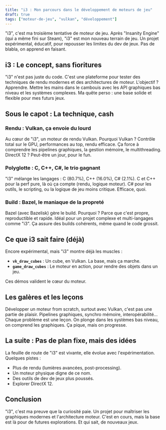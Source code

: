 ```yaml
---
title: "i3 : Mon parcours dans le développement de moteurs de jeu"
draft: true
tags: ["moteur-de-jeu", "vulkan", "développement"]
---
```


"i3", c'est ma troisième tentative de moteur de jeu. Après "Insanity Engine" (qui a même fini sur Steam), "i3" est mon nouveau terrain de jeu. Un projet expérimental, éducatif, pour repousser les limites du dev de jeux. Pas de blabla, on apprend en faisant.
<!--more-->

## i3 : Le concept, sans fioritures

"i3" n'est pas juste du code. C'est une plateforme pour tester des techniques de rendu modernes et des architectures de moteur. L'objectif ? Apprendre. Mettre les mains dans le cambouis avec les API graphiques bas niveau et les systèmes complexes. Ma quête perso : une base solide et flexible pour mes futurs jeux.

## Sous le capot : La technique, cash

### Rendu : Vulkan, ça envoie du lourd

Au cœur de "i3", un moteur de rendu Vulkan. Pourquoi Vulkan ? Contrôle total sur le GPU, performances au top, rendu efficace. Ça force à comprendre les pipelines graphiques, la gestion mémoire, le multithreading. DirectX 12 ? Peut-être un jour, pour le fun.

### Polyglotte : C, C++, C#, le trio gagnant

"i3" mélange les langages : C (80.7%), C++ (16.0%), C# (2.1%). C et C++ pour la perf pure, là où ça compte (rendu, logique moteur). C# pour les outils, le scripting, ou la logique de jeu moins critique. Efficace, quoi.

### Build : Bazel, le maniaque de la propreté

Bazel (avec Bazelisk) gère le build. Pourquoi ? Parce que c'est propre, reproductible et rapide. Idéal pour un projet complexe et multi-langages comme "i3". Ça assure des builds cohérents, même quand le code grossit.

## Ce que i3 sait faire (déjà)

Encore expérimental, mais "i3" montre déjà les muscles :

*   **`vk_draw_cubes`** : Un cube, en Vulkan. La base, mais ça marche.
*   **`game_draw_cubes`** : Le moteur en action, pour rendre des objets dans un jeu.

Ces démos valident le cœur du moteur.

## Les galères et les leçons

Développer un moteur from scratch, surtout avec Vulkan, c'est pas une partie de plaisir. Pipelines graphiques, synchro mémoire, interopérabilité... Chaque problème est une leçon. On plonge dans les systèmes bas niveau, on comprend les graphiques. Ça pique, mais on progresse.

## La suite : Pas de plan fixe, mais des idées

La feuille de route de "i3" est vivante, elle évolue avec l'expérimentation. Quelques pistes :

*   Plus de rendu (lumières avancées, post-processing).
*   Un moteur physique digne de ce nom.
*   Des outils de dev de jeux plus poussés.
*   Explorer DirectX 12.

## Conclusion

"i3", c'est ma preuve que la curiosité paie. Un projet pour maîtriser les graphiques modernes et l'architecture moteur. C'est en cours, mais la base est là pour de futures explorations. Et qui sait, de nouveaux jeux.